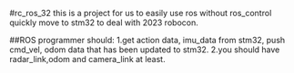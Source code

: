 #rc_ros_32
this is a project for us to easily use ros without ros_control
quickly move to stm32 to deal with 2023 robocon.

##ROS programmer should:
1.get action data, imu_data from stm32, push cmd_vel, odom data that has been updated to stm32.
2.you should have radar_link,odom and camera_link at least.